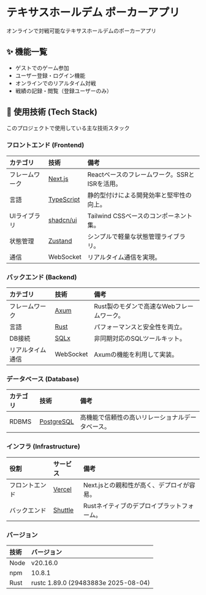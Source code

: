 # テキサスホールデム ポーカーアプリ

オンラインで対戦可能なテキサスホールデムのポーカーアプリ

## ✨ 機能一覧

- ゲストでのゲーム参加
- ユーザー登録・ログイン機能
- オンラインでのリアルタイム対戦
- 戦績の記録・閲覧（登録ユーザーのみ）

## 🚀 使用技術 (Tech Stack)

このプロジェクトで使用している主な技術スタック

### フロントエンド (Frontend)

| カテゴリ | 技術 | 備考 |
| :--- | :--- | :--- |
| フレームワーク | [Next.js](https://nextjs.org/) | Reactベースのフレームワーク。SSRとISRを活用。 |
| 言語 | [TypeScript](https://www.typescriptlang.org/) | 静的型付けによる開発効率と堅牢性の向上。 |
| UIライブラリ | [shadcn/ui](https://ui.shadcn.com/) | Tailwind CSSベースのコンポーネント集。 |
| 状態管理 | [Zustand](https://zustand-demo.pmnd.rs/) | シンプルで軽量な状態管理ライブラリ。 |
| 通信 | WebSocket | リアルタイム通信を実現。 |

### バックエンド (Backend)

| カテゴリ | 技術 | 備考 |
| :--- | :--- | :--- |
| フレームワーク | [Axum](https://github.com/tokio-rs/axum) | Rust製のモダンで高速なWebフレームワーク。 |
| 言語 | [Rust](https://www.rust-lang.org/) | パフォーマンスと安全性を両立。 |
| DB接続 | [SQLx](https://github.com/launchbadge/sqlx) | 非同期対応のSQLツールキット。 |
| リアルタイム通信| WebSocket | Axumの機能を利用して実装。 |

### データベース (Database)

| カテゴリ | 技術 | 備考 |
| :--- | :--- | :--- |
| RDBMS | [PostgreSQL](https://www.postgresql.org/) | 高機能で信頼性の高いリレーショナルデータベース。 |

### インフラ (Infrastructure)

| 役割 | サービス | 備考 |
| :--- | :--- | :--- |
| フロントエンド | [Vercel](https://vercel.com/) | Next.jsとの親和性が高く、デプロイが容易。 |
| バックエンド | [Shuttle](https://www.shuttle.rs/) | Rustネイティブのデプロイプラットフォーム。 |

### バージョン

| 技術 | バージョン|
| :--- | :--- |
| Node | v20.16.0 |
| npm | 10.8.1 |
| Rust | rustc 1.89.0 (29483883e 2025-08-04) |